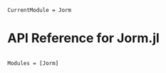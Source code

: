 ```@meta
CurrentModule = Jorm
```

# API Reference for Jorm.jl


```@index
```

```@autodocs
Modules = [Jorm]
```
